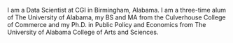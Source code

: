 I am a Data Scientist at CGI in Birmingham, Alabama. I am a three-time alum of The University of Alabama, my BS and MA from the Culverhouse College of Commerce and my Ph.D. in Public Policy and Economics from The University of Alabama College of Arts and Sciences.
